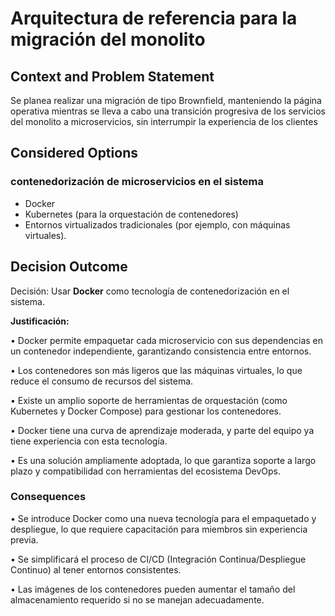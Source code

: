 # Arquitectura de referencia para la migración del monolito
## Context and Problem Statement

Se planea realizar una migración de tipo Brownfield, manteniendo la página operativa mientras se lleva a cabo una transición progresiva de los servicios del monolito a microservicios, sin interrumpir la experiencia de los clientes


## Considered Options

### contenedorización de microservicios en el sistema

* Docker
* Kubernetes (para la orquestación de contenedores)
* Entornos virtualizados tradicionales (por ejemplo, con máquinas virtuales).


## Decision Outcome


Decisión: Usar **Docker** como tecnología de contenedorización en el sistema.



**Justificación:**

•	Docker permite empaquetar cada microservicio con sus dependencias en un contenedor independiente, garantizando consistencia entre entornos.

•	Los contenedores son más ligeros que las máquinas virtuales, lo que reduce el consumo de recursos del sistema.

•	Existe un amplio soporte de herramientas de orquestación (como Kubernetes y Docker Compose) para gestionar los contenedores.

•	Docker tiene una curva de aprendizaje moderada, y parte del equipo ya tiene experiencia con esta tecnología.

•	Es una solución ampliamente adoptada, lo que garantiza soporte a largo plazo y compatibilidad con herramientas del ecosistema DevOps.

### **Consequences**

•	Se introduce Docker como una nueva tecnología para el empaquetado y despliegue, lo que requiere capacitación para miembros sin experiencia previa.

•	Se simplificará el proceso de CI/CD  (Integración Continua/Despliegue Continuo) al tener entornos consistentes.

•	Las imágenes de los contenedores pueden aumentar el tamaño del almacenamiento requerido si no se manejan adecuadamente.